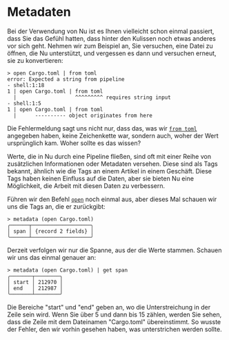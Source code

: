 # Metadaten

Bei der Verwendung von Nu ist es Ihnen vielleicht schon einmal passiert, dass Sie das Gefühl hatten, dass hinter den Kulissen noch etwas anderes vor sich geht. Nehmen wir zum Beispiel an, Sie versuchen, eine Datei zu öffnen, die Nu unterstützt, und vergessen es dann und versuchen erneut, sie zu konvertieren:

```nu
> open Cargo.toml | from toml
error: Expected a string from pipeline
- shell:1:18
1 | open Cargo.toml | from toml
  |                   ^^^^^^^^^ requires string input
- shell:1:5
1 | open Cargo.toml | from toml
  |      ---------- object originates from here
```

Die Fehlermeldung sagt uns nicht nur, dass das, was wir [`from toml`](/commands/docs/from_toml.md) angegeben haben, keine Zeichenkette war, sondern auch, woher der Wert ursprünglich kam. Woher sollte es das wissen?

Werte, die in Nu durch eine Pipeline fließen, sind oft mit einer Reihe von zusätzlichen Informationen oder Metadaten versehen. Diese sind als Tags bekannt, ähnlich wie die Tags an einem Artikel in einem Geschäft. Diese Tags haben keinen Einfluss auf die Daten, aber sie bieten Nu eine Möglichkeit, die Arbeit mit diesen Daten zu verbessern.

Führen wir den Befehl [`open`](/commands/docs/open.md) noch einmal aus, aber dieses Mal schauen wir uns die Tags an, die er zurückgibt:

```nu
> metadata (open Cargo.toml)
╭──────┬───────────────────╮
│ span │ {record 2 fields} │
╰──────┴───────────────────╯
```

Derzeit verfolgen wir nur die Spanne, aus der die Werte stammen. Schauen wir uns das einmal genauer an:

```nu
> metadata (open Cargo.toml) | get span
╭───────┬────────╮
│ start │ 212970 │
│ end   │ 212987 │
╰───────┴────────╯
```

Die Bereiche "start" und "end" geben an, wo die Unterstreichung in der Zeile sein wird. Wenn Sie über 5 und dann bis 15 zählen, werden Sie sehen, dass die Zeile mit dem Dateinamen "Cargo.toml" übereinstimmt. So wusste der Fehler, den wir vorhin gesehen haben, was unterstrichen werden sollte.

